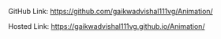 GitHub Link: https://github.com/gaikwadvishal111vg/Animation/

Hosted Link: https://gaikwadvishal111vg.github.io/Animation/
